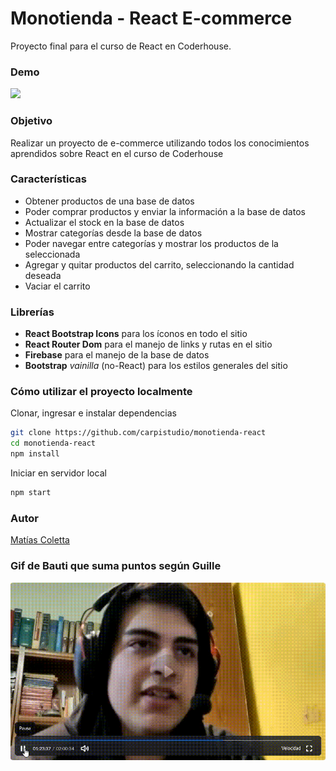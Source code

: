 # Monotienda - React E-commerce

Proyecto final para el curso de React en Coderhouse.

### Demo
![](demo.gif)

### Objetivo
Realizar un proyecto de e-commerce utilizando todos los conocimientos aprendidos sobre React en el curso de Coderhouse

### Características
- Obtener productos de una base de datos
- Poder comprar productos y enviar la información a la base de datos
- Actualizar el stock en la base de datos
- Mostrar categorías desde la base de datos
- Poder navegar entre categorías y mostrar los productos de la seleccionada
- Agregar y quitar productos del carrito, seleccionando la cantidad deseada
- Vaciar el carrito

### Librerías
- **React Bootstrap Icons** para los íconos en todo el sitio
- **React Router Dom** para el manejo de links y rutas en el sitio
- **Firebase** para el manejo de la base de datos
- **Bootstrap** _vainilla_ (no-React) para los estilos generales del sitio

### Cómo utilizar el proyecto localmente
Clonar, ingresar e instalar dependencias
``` bash
git clone https://github.com/carpistudio/monotienda-react
cd monotienda-react
npm install
```
Iniciar en servidor local
``` bash
npm start
```
### Autor
[Matías Coletta](https://www.github.com/carpistudio)

### Gif de Bauti que suma puntos según Guille
![](bauti.gif)